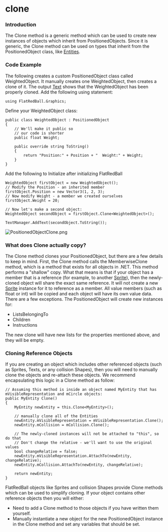 # clone

### Introduction

The Clone method is a generic method which can be used to create new instances of objects which inherit from PositionedObjects. Since it is generic, the Clone method can be used on types that inherit from the PositionedObject class, like [Entities](../../../../frb/docs/index.php).

### Code Example

The following creates a custom PositionedObject class called WeightedObject. It manually creates one WeightedObject, then creates a clone of it. The output [Text](../../../../frb/docs/index.php) shows that the WeightedObject has been properly cloned. Add the following using statement:

```
using FlatRedBall.Graphics;
```

Define your WeightedObject class:

```
public class WeightedObject : PositionedObject
{
    // We'll make it public so 
    // our code is shorter
    public float Weight;

    public override string ToString()
    {
        return "Position:" + Position + "  Weight:" + Weight;
    }
}
```

Add the following to Initialize after initializing FlatRedBall

```
WeightedObject firstObject = new WeightedObject();
// Modify the Position - an inherited member
firstObject.Position = new Vector3(1, 2, 3);
// Now modify Weight - a member we created ourselves
firstObject.Weight = 20;

// Now let's make a second object:
WeightedObject secondObject = firstObject.Clone<WeightedObject>();

TextManager.AddText(secondObject.ToString());
```

![PositionedObjectClone.png](../../../../media/migrated\_media-PositionedObjectClone.png)

### What does Clone actually copy?

The Clone method clones your PositionedObject, but there are a few details to keep in mind. First, the Clone method calls the MemberwiseClone method, which is a method that exists for all objects in .NET. This method performs a "shallow" copy. What that means is that if your object has a member that is a reference (for example, to another [Sprite](../../../../frb/docs/index.php)), then the newly-cloned object will share the exact same reference. It will not create a new [Sprite](../../../../frb/docs/index.php) instance for it to reference as a member. All value members (such as float or int) will be copied and each object will have its own value data. There are a few exceptions. The PositionedObject will create new instances for:

* ListsBelongingTo
* Children
* Instructions

The new clone will have new lists for the properties mentioned above, and they will be empty.

### Cloning Reference Objects

If you are creating an object which includes other referenced objects (such as Sprites, Texts, or any collision Shapes), then you will need to manually clone the objects and re-attach these objects. We recommend encapsulating this logic in a Clone method as follow:

```
// Assuming this method is inside an object named MyEntity that has mVisibleRepresentation and mCircle objects:
public MyEntity Clone()
{
    MyEntity newEntity = this.Clone<MyEntity>();

    // manually clone all of the Entities
    newEntity.mVisibleRepresentation = mVisibleRepresentation.Clone();
    newEntity.mCollision = mCollision.Clone();

    // The newly-cloned instances will not be attached to "this", so do that
    // Don't change the relative - we'll want to use the original values
    bool changeRelative = false;
    newEntity.mVisibleRepresentation.AttachTo(newEntity, changeRelative);
    newEntity.mCollision.AttachTo(newEntity, changeRelative);

    return newEntity;
}
```

FlatRedBall objects like Sprites and collision Shapes provide Clone methods which can be used to simplify cloning. If your object contains other reference objects then you will either:

* Need to add a Clone method to those objects if you have written them yourself.
* Manually instantiate a new object for the new PositionedObject instance in the Clone method and set any variables that should be set.

